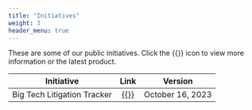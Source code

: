```yaml
---
title: "Initiatives"
weight: 3
header_menu: true
---
```


These are some of our public initiatives.  Click the {{<icon class="fa fa-arrow-circle-down">}} icon to view more information or the latest product.

| Initiative   |   Link   |  Version |
|----------|:------:|:------:|
|  Big Tech Litigation Tracker | <a href="documents/big_tech_litigation_tracker_2023_10_16.pdf" download>{{<icon class="fa fa-arrow-circle-down">}}</a>  | October 16, 2023 |

